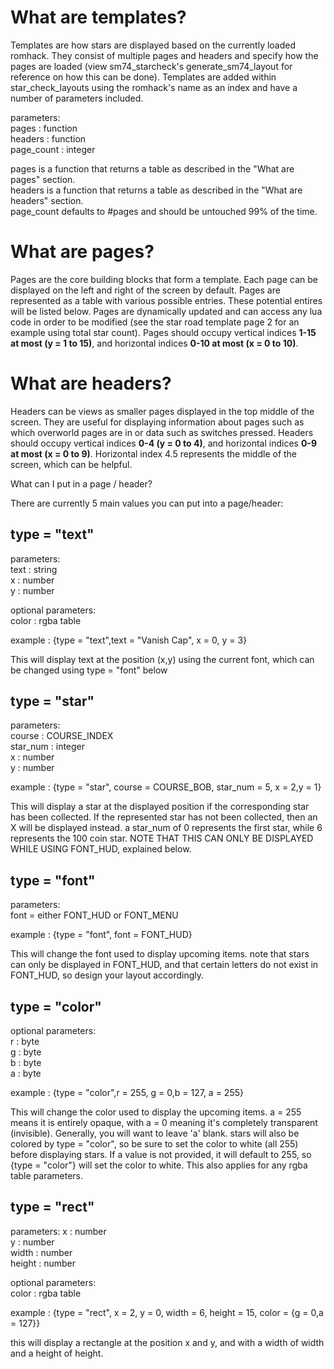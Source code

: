 # What are templates?

Templates are how stars are displayed based on the currently loaded romhack. They consist of multiple pages and headers and specify how the pages are loaded (view sm74_starcheck's generate_sm74_layout for reference on how this can be done). Templates are added within star_check_layouts using the romhack's name as an index and have a number of parameters included.

parameters:  
pages : function  
headers : function  
page_count : integer  

pages is a function that returns a table as described in the "What are pages" section.   
headers is a function that returns a table as described in the "What are headers" section.  
page_count defaults to #pages and should be untouched 99% of the time.  

# What are pages?

Pages are the core building blocks that form a template. Each page can be displayed on the left and right of the screen by default. Pages are represented as a table with various possible entries. These potential entires will be listed below. Pages are dynamically updated and can access any lua code in order to be modified (see the star road template page 2 for an example using total star count). Pages should occupy vertical indices **1-15 at most (y = 1 to 15)**, and horizontal indices **0-10 at most (x = 0 to 10)**. 

# What are headers?

Headers can be views as smaller pages displayed in the top middle of the screen. They are useful for displaying information about pages such as which overworld pages are in or data such as switches pressed. Headers should occupy vertical indices **0-4 (y = 0 to 4)**, and horizontal indices **0-9 at most (x = 0 to 9)**. Horizontal index 4.5 represents the middle of the screen, which can be helpful.

What can I put in a page / header?

There are currently 5 main values you can put into a page/header:

## type = "text"  
parameters:  
text : string  
x : number  
y : number  

optional parameters:  
color : rgba table  

example : {type = "text",text = "Vanish Cap", x = 0, y = 3}

This will display text at the position (x,y) using the current font, which can be changed using type = "font" below

## type = "star"
parameters:  
course : COURSE_INDEX  
star_num : integer  
x : number  
y : number  

example : {type = "star", course = COURSE_BOB, star_num = 5, x = 2,y = 1}

This will display a star at the displayed position if the corresponding star has been collected. If the represented star has not been collected, then an X will be displayed instead. a star_num of 0 represents the first star, while 6 represents the 100 coin star. NOTE THAT THIS CAN ONLY BE DISPLAYED WHILE USING FONT_HUD, explained below.

## type = "font"
parameters:  
font = either FONT_HUD or FONT_MENU  

example : {type = "font", font = FONT_HUD}

This will change the font used to display upcoming items. note that stars can only be displayed in FONT_HUD, and that certain letters do not exist in FONT_HUD, so design your layout accordingly.

## type = "color"
optional parameters:  
r : byte  
g : byte  
b : byte  
a : byte  

example : {type = "color",r = 255, g = 0,b = 127, a = 255}

This will change the color used to display the upcoming items. a = 255 means it is entirely opaque, with a = 0 meaning it's completely transparent (invisible). Generally, you will want to leave 'a' blank. stars will also be colored by type = "color", so be sure to set the color to white (all 255) before displaying stars. If a value is not provided, it will default to 255, so {type = "color"} will set the color to white. This also applies for any rgba table parameters.

## type = "rect"
parameters:
x : number  
y : number  
width : number  
height : number  

optional parameters:  
color : rgba table  

example : {type = "rect", x = 2, y = 0, width = 6, height = 15, color = {g = 0,a = 127}}

this will display a rectangle at the position x and y, and with a width of width and a height of height.
